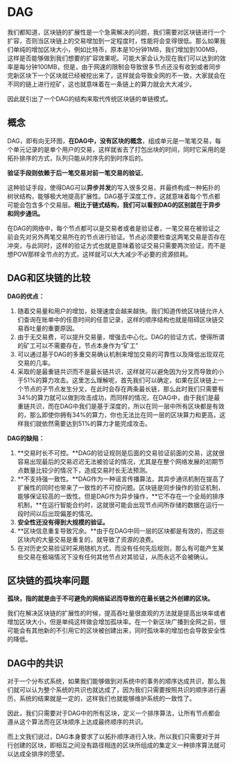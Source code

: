 # DAG

我们都知道，区块链的扩展性是一个急需解决的问题，我们需要对区块链进行一个扩容，否则当区块链上的交易增加到一定程度时，性能将会变得很低。那么如果我们单纯的增加区块大小，例如比特币，原本是10分钟1MB，我们增加到100MB，这样是否能够做到我们想要的扩容效果呢。可能大家会认为现在我们可以达到的效率是每分钟100MB，但是，由于网速的限制会导致很多节点还没有收到或者同步完新区块下一个区块就已经被挖出来了，这样就会导致全网的不一致，大家就会在不同的链上进行挖矿，这也就意味着在一条链上的算力就会大大减少。

因此就引出了一个DAG的结构来取代传统区块链的单链模式。

## 概念

DAG，即有向无环图，**在DAG中，没有区块的概念**，组成单元是一笔笔交易，每个单元记录的是单个用户的交易，这样就省去了打包出块的时间，同时它采用的是拓扑排序的方式，队列只能从时序先的到时序后的。

**验证手段则依赖于后一笔交易对前一笔交易的验证**。

这种验证手段，使得DAG可以**异步并发**的写入很多交易，并最终构成一种拓扑的树状结构，能够极大地提高扩展性。DAG基于深度工作，这就意味着每个节点都可能会包含多个交易层。**相比于链式结构，我们可以看到DAG的区别就在于异步和同步通讯。**

在DAG的网络中，每个节点都可以是交易者或者是验证者，一笔交易在被验证之前会先对另外两笔交易所在的节点进行验证。节点必须要检查这两笔交易是否存在冲突，与此同时，这样的验证方式也就是意味着验证交易只需要两次验证，而不是想POW那样全节点的方式，这样就可以大大减少不必要的资源损耗。

## DAG和区块链的比较

**DAG的优点：**

1. 随着交易量和用户的增加，处理速度会越来越快。我们知道传统区块链允许人们查询在账单中的任意时间的任意记录，这样的顺序结构也就是阻碍区块链交易吞吐量的重要原因。
2. 由于无交易费，可以提升交易量，增强去中心化。DAG的验证方式，使得所谓的矿工可以不需要存在，节点本身作为“矿工”
3. 可以通过基于DAG的多重交易确认机制来增加交易的可靠性以及降低出现双花交易的几率。
4. 采取的是最重链共识而不是最长链共识，这样就可以避免因为分叉而导致的小于51%的算力攻击。这里怎么理解呢，首先我们可以确定，如果在区块链上一个节点的子节点发生分叉，在此时会存在两条最长链，那么此时我们只需要有34%的算力就可以做到攻击成功，而同样的情况，在DAG中，由于我们是最重链共识，而在DAG中我们是基于深度的，所以在同一层中所有区块都是有效的，那么即使你拥有34%的算力，你也无法比在同一层的区块算力和更高，这样我们就依然需要达到51%的算力才能完成攻击。

**DAG的缺陷：**

1. **交易时长不可控。**DAG的验证规则是后面的交易验证前面的交易，这就很容易出现最后的交易迟迟无法被验证的情况，尤其是在整个网络发展的初期节点数量比较少的情况下，造成交易时长无法预测。
2. **不支持强一致性。**DAG作为一种谣言传播算法，其异步通讯机制在提高了扩展性的同时也带来了一致性的不可控问题。区块链是同步操作的验证机制，能够保证较高的一致性。但是DAG作为异步操作，**它不存在一个全局的排序机制，**在运行智能合约时，这就很可能会出现节点间所存储的数据在运行一段时间以后出现偏差的情况。
3. **安全性还没有得到大规模的验证。**
4. **区块信息重复导致冗余。**由于在DAG中同一层的区块都是有效的，而这些区块内的大量交易是重复的，就导致了资源的浪费。
5. 在对历史交易验证时采用随机方式，而没有任何先后规则，那么有可能产生某些交易在极端情况下没有任何其他节点对其验证，从而永远不会被确认。

## 区块链的孤块率问题

**孤块，指的就是由于不可避免的网络延迟而导致的在最长链之外创建的区块。**

我们在解决区块链的扩展性的时候，提高吞吐量很直观的方法就是提高出块率或者增加区块大小，但是单纯这样做会增加孤块率。在一个新区块广播到全网之前，很可能会有其他新的不引用它的区块被创建出来，同时孤块率的增加也会导致安全性的降低。

## DAG中的共识

对于一个分布式系统，如果我们能够做到对系统中的事务的顺序达成共识，那么我们就可以认为整个系统的共识也就达成了，因为我们只需要按照共识的顺序进行遍历，系统的结果就是一定的，这样我们也就能够维护系统的一致性了。

因此，我们只需要对于DAG中的所有区块，定义一个排序算法，让所有节点都会遵从这个算法而在区块顺序上达成最终顺序的共识。

而上文我们说过，DAG本身要求了以拓扑顺序进行入块，所以我们只需要对于并行创建的区块，即相互之间没有路径相连的区块所组成的集定义一种排序算法就可以达成全排序的愿望。